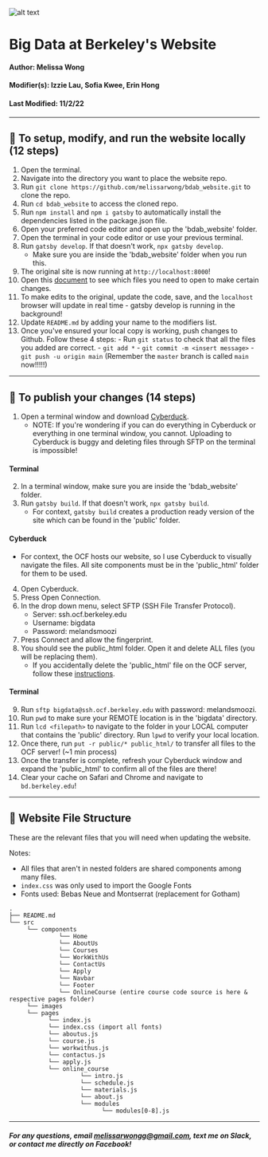 ![alt text](https://github.com/melissarwong/bdab_website/blob/main/src/images/favicon.ico?raw=true)
# Big Data at Berkeley's Website

#### Author: Melissa Wong
#### Modifier(s): Izzie Lau, Sofia Kwee, Erin Hong
#### Last Modified: 11/2/22

***


## 🚀 To setup, modify, and run the website locally (12 steps)

   1. Open the terminal.
   2. Navigate into the directory you want to place the website repo.
   3. Run `git clone https://github.com/melissarwong/bdab_website.git` to clone the repo.
   4. Run `cd bdab_website` to access the cloned repo.
   5. Run `npm install` and `npm i gatsby` to automatically install the dependencies listed in the package.json file.
   6. Open your preferred code editor and open up the 'bdab_website' folder.
   7. Open the terminal in your code editor or use your previous terminal.
   8. Run `gatsby develop`. If that doesn't work, `npx gatsby develop`.
      - Make sure you are inside the 'bdab_website' folder when you run this.
   9. The original site is now running at `http://localhost:8000`!
   10. Open this [document](https://docs.google.com/document/d/1v4oN_-WMnfGSvhRZwCypfTGO-NiJF2tdqPCM4qkUPU0/edit?usp=sharing) to see which files you need to open to make certain changes.
   11. To make edits to the original, update the code, save, and the `localhost` browser will update in real time - gatsby develop is running in the background!
   12. Update `README.md` by adding your name to the modifiers list.
   13. Once you've ensured your local copy is working, push changes to Github. Follow these 4 steps: 
      - Run `git status` to check that all the files you added are correct. 
      - `git add *`
      - `git commit -m <insert message>`
      - `git push -u origin main` (Remember the `master` branch is called `main` now!!!!!)

***

## 🤠 To publish your changes (14 steps)
   1. Open a terminal window and download [Cyberduck](https://cyberduck.io/download/).
      - NOTE: If you're wondering if you can do everything in Cyberduck or everything in one terminal window, you cannot. Uploading to Cyberduck is buggy and deleting files through SFTP on the terminal is impossible! 

   #### Terminal
   2. In a terminal window, make sure you are inside the 'bdab_website' folder.
   3. Run `gatsby build`. If that doesn't work, `npx gatsby build`.
        - For context, `gatsby build` creates a production ready version of the site which can be found in the 'public' folder.

   #### Cyberduck
   - For context, the OCF hosts our website, so I use Cyberduck to visually navigate the files. All site components must be in the 'public_html' folder for them to be used.
   4. Open Cyberduck.
   5. Press Open Connection.
   6. In the drop down menu, select SFTP (SSH File Transfer Protocol).
      - Server: ssh.ocf.berkeley.edu
      - Username: bigdata
      - Password: melandsmoozi
   7. Press Connect and allow the fingerprint.
   8. You should see the public_html folder. Open it and delete ALL files (you will be replacing them).
      - If you accidentally delete the 'public_html' file on the OCF server, follow these [instructions](https://www.ocf.berkeley.edu/docs/services/web/).

   #### Terminal
   9. Run `sftp bigdata@ssh.ocf.berkeley.edu` with password: melandsmoozi.
   10. Run `pwd` to make sure your REMOTE location is in the 'bigdata' directory. 
   11. Run `lcd <filepath>` to navigate to the folder in your LOCAL computer that contains the 'public' directory. Run `lpwd` to verify your local location.
   12. Once there, run `put -r public/* public_html/` to transfer all files to the OCF server! (~1 min process)
   13. Once the transfer is complete, refresh your Cyberduck window and expand the 'public_html' to confirm all of the files are there!
   14. Clear your cache on Safari and Chrome and navigate to `bd.berkeley.edu`!

***

## 🧐 Website File Structure

These are the relevant files that you will need when updating the website.

Notes:
   - All files that aren't in nested folders are shared components among many files.
   - `index.css` was only used to import the Google Fonts
   - Fonts used: Bebas Neue and Montserrat (replacement for Gotham)

    .
    ├── README.md
    └── src
         └── components
                  └── Home
                  └── AboutUs
                  └── Courses
                  └── WorkWithUs
                  └── ContactUs
                  └── Apply
                  └── Navbar
                  └── Footer
                  └── OnlineCourse (entire course code source is here & respective pages folder)
         └── images
         └── pages
               └── index.js
               └── index.css (import all fonts)
               └── aboutus.js
               └── course.js
               └── workwithus.js
               └── contactus.js
               └── apply.js
               └── online_course
                        └── intro.js
                        └── schedule.js
                        └── materials.js
                        └── about.js
                        └── modules
                              └── modules[0-8].js


***

##### <em>For any questions, email melissarwongg@gmail.com, text me on Slack, or contact me directly on Facebook!</em>
